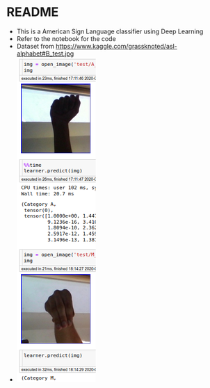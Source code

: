 # README

- This is a American Sign Language classifier using Deep Learning
- Refer to the notebook for the code
- Dataset from https://www.kaggle.com/grassknoted/asl-alphabet#B_test.jpg
- ![data](data.png)
